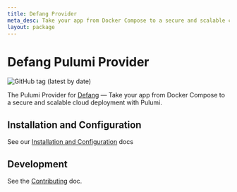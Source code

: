```yaml
---
title: Defang Provider
meta_desc: Take your app from Docker Compose to a secure and scalable cloud deployment with Pulumi.
layout: package
---
```

# Defang Pulumi Provider

![GitHub tag (latest by date)](https://img.shields.io/github/v/tag/DefangLabs/pulumi-defang?label=Version)

The Pulumi Provider for [Defang](https://defang.io) — Take your app from Docker Compose to a secure and scalable cloud deployment with Pulumi.

## Installation and Configuration

See our [Installation and Configuration](https://github.com/DefangLabs/pulumi-defang/blob/main/docs/installation-configuration.md) docs

## Development

See the [Contributing](CONTRIBUTING.md) doc.
